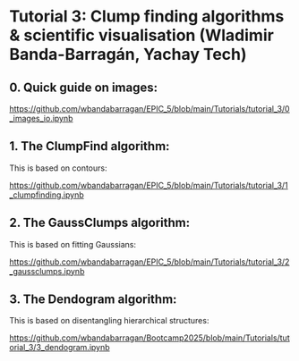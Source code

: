 # Tutorial 3: Clump finding algorithms & scientific visualisation (Wladimir Banda-Barragán, Yachay Tech)


## 0. Quick guide on images:

https://github.com/wbandabarragan/EPIC_5/blob/main/Tutorials/tutorial_3/0_images_io.ipynb

## 1. The ClumpFind algorithm: 

This is based on contours:

https://github.com/wbandabarragan/EPIC_5/blob/main/Tutorials/tutorial_3/1_clumpfinding.ipynb

## 2. The GaussClumps algorithm: 

This is based on fitting Gaussians:

https://github.com/wbandabarragan/EPIC_5/blob/main/Tutorials/tutorial_3/2_gaussclumps.ipynb

## 3. The Dendogram algorithm: 

This is based on disentangling hierarchical structures:

https://github.com/wbandabarragan/Bootcamp2025/blob/main/Tutorials/tutorial_3/3_dendogram.ipynb
